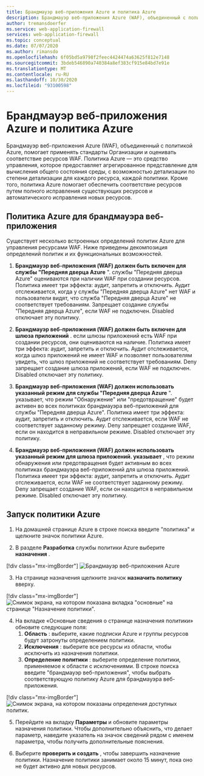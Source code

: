 ```yaml
---
title: Брандмауэр веб-приложения Azure и политика Azure
description: Брандмауэр веб-приложения Azure (WAF), объединенный с политикой Azure, позволяет применять стандарты Организации и оценивать масштабы соответствия для ресурсов WAF.
author: tremansdoerfer
ms.service: web-application-firewall
services: web-application-firewall
ms.topic: conceptual
ms.date: 07/07/2020
ms.author: rimansdo
ms.openlocfilehash: 6f05bd5a9798f2feec4424474a63625f812e7148
ms.sourcegitcommit: 3bdeb546890a740384a8ef383cf915e84bd7e91e
ms.translationtype: MT
ms.contentlocale: ru-RU
ms.lasthandoff: 10/30/2020
ms.locfileid: "93100598"
---
```

# <a name="azure-web-application-firewall-and-azure-policy"></a>Брандмауэр веб-приложения Azure и политика Azure

Брандмауэр веб-приложения Azure (WAF), объединенный с политикой Azure, помогает применять стандарты Организации и оценивать соответствие ресурсов WAF. Политика Azure — это средство управления, которое предоставляет агрегированное представление для вычисления общего состояния среды, с возможностью детализации по степени детализации для каждого ресурса, каждой политики. Кроме того, политика Azure помогает обеспечить соответствие ресурсов путем полного исправления существующих ресурсов и автоматического исправления новых ресурсов.

## <a name="azure-policy-for-web-application-firewall"></a>Политика Azure для брандмауэра веб-приложения

Существует несколько встроенных определений политик Azure для управления ресурсами WAF. Ниже приведены декомпозиция определений политик и их функциональных возможностей.

1. **Брандмауэр веб-приложения (WAF) должен быть включен для службы "Передняя дверца Azure** ". службы "Передняя дверца Azure" оцениваются при наличии WAF при создании ресурсов. Политика имеет три эффекта: аудит, запретить и отключить. Аудит отслеживается, когда у службы "Передняя дверца Azure" нет WAF и пользователи видят, что служба "Передняя дверца Azure" не соответствует требованиям. Запрещает создание службы "Передняя дверца Azure", если WAF не подключен. Disabled отключает эту политику.

2. **Брандмауэр веб-приложения (WAF) должен быть включен для шлюза приложений** . если шлюзы приложений есть WAF при создании ресурсов, они оцениваются на наличие. Политика имеет три эффекта: аудит, запретить и отключить. Аудит отслеживается, когда шлюз приложений не имеет WAF и позволяет пользователям увидеть, что шлюз приложений не соответствует требованиям. Deny запрещает создание шлюза приложений, если WAF не подключен. Disabled отключает эту политику.

3. **Брандмауэр веб-приложения (WAF) должен использовать указанный режим для службы "Передняя дверца Azure** ". указывает, что режим "Обнаружение" или "предотвращение" будет активен во всех политиках брандмауэра веб-приложений для службы "Передняя дверца Azure". Политика имеет три эффекта: аудит, запретить и отключить. Аудит отслеживается, если WAF не соответствует заданному режиму. Deny запрещает создание WAF, если он находится в неправильном режиме. Disabled отключает эту политику.

4. **Брандмауэр веб-приложения (WAF) должен использовать указанный режим для шлюза приложений. указывает** , что режим обнаружения или предотвращения будет активным во всех политиках брандмауэра веб-приложений для шлюза приложений. Политика имеет три эффекта: аудит, запретить и отключить. Аудит отслеживается, если WAF не соответствует заданному режиму. Deny запрещает создание WAF, если он находится в неправильном режиме. Disabled отключает эту политику.


## <a name="launch-an-azure-policy"></a>Запуск политики Azure


1.  На домашней странице Azure в строке поиска введите "политика" и щелкните значок политики Azure.

2.  В разделе **Разработка** службы политики Azure выберите **назначения** .

[!div class="mx-imgBorder"]
![Брандмауэр веб-приложения Azure](../media/waf-azure-policy/policy-home.png)

3.  На странице назначения щелкните значок **назначить политику** вверху.

[!div class="mx-imgBorder"]
![Снимок экрана, на котором показана вкладка "основные" на странице "Назначение политики".](../media/waf-azure-policy/assign-policy.png)

4.  На вкладке «Основные сведения о странице назначения политики» обновите следующие поля:
    1.  **Область** : выберите, какие подписки Azure и группы ресурсов будут затронуты определением политики.
    2.  **Исключения** : выберите все ресурсы из области, чтобы исключить из назначения политики.
    3.  **Определение политики** : выберите определение политики, применяемое к области с исключениями. В строке поиска введите "брандмауэр веб-приложения", чтобы выбрать соответствующую политику Azure для брандмауэра веб-приложения.

[!div class="mx-imgBorder"]
![Снимок экрана, на котором показаны определения доступных политик.](../media/waf-azure-policy/policy-listing.png)


5.  Перейдите на вкладку **Параметры** и обновите параметры назначения политики. Чтобы дополнительно объяснить, что делает параметр, наведите указатель на значок сведений рядом с именем параметра, чтобы получить дополнительные пояснения.

6.  Выберите **проверить и создать** , чтобы завершить назначение политики. Назначение политики занимает около 15 минут, пока оно не будет активно для новых ресурсов.

